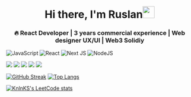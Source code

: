 <h1 align="center">Hi there, I'm Ruslan<img src="https://github.com/blackcater/blackcater/raw/main/images/Hi.gif" height="32"/></h1>
<h3 align="center"> 🔥 React Developer | 3 years commercial experience | Web designer UX/UI | Web3 Solidiy </h3>

![JavaScript](https://img.shields.io/badge/javascript-%23323330.svg?style=for-the-badge&logo=javascript&logoColor=%23F7DF1E)
![React](https://img.shields.io/badge/react-%2320232a.svg?style=for-the-badge&logo=react&logoColor=%2361DAFB)
![Next JS](https://img.shields.io/badge/Next-black?style=for-the-badge&logo=next.js&logoColor=white)
![NodeJS](https://img.shields.io/badge/node.js-6DA55F?style=for-the-badge&logo=node.js&logoColor=white)

![](https://github-profile-summary-cards.vercel.app/api/cards/profile-details?username=Flame1800&theme=solarized_dark)
![](https://github-profile-summary-cards.vercel.app/api/cards/most-commit-language?username=Flame1800&theme=solarized_dark)
![](https://github-profile-summary-cards.vercel.app/api/cards/repos-per-language?username=Flame1800&theme=solarized_dark)
![](https://github-profile-summary-cards.vercel.app/api/cards/stats?username=Flame1800&theme=solarized_dark)
![](https://github-profile-summary-cards.vercel.app/api/cards/productive-time?username=Flame1800&theme=solarized_dark)

[![GitHub Streak](https://github-readme-streak-stats.herokuapp.com/?user=Flame1800)](https://git.io/streak-stats)
[![Top Langs](https://github-readme-stats.vercel.app/api/top-langs/?username=Flame1800&layout=compact)](https://github.com/anuraghazra/github-readme-stats)

[![KnlnKS's LeetCode stats](https://leetcode-stats-six.vercel.app/api?username=Flame1800)](https://github.com/KnlnKS/leetcode-stats)
